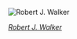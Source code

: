 
![Robert J. Walker](https://upload.wikimedia.org/wikipedia/commons/thumb/d/da/WALKER%2C_Robert_J-Treasury_%28BEP_engraved_portrait%29.jpg/450px-WALKER%2C_Robert_J-Treasury_%28BEP_engraved_portrait%29.jpg)

*[Robert J. Walker](https://wikipedia.org/wiki/File:WALKER,_Robert_J-Treasury_(BEP_engraved_portrait).jpg)*
